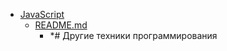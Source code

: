 - <a href = "E:\Node_projects\Node_Way\ArchivTSH_2\ArhivTimur_2\FunctionalProgramming-master\JavaScript\cat.JavaScript\dir.JavaScript.md">JavaScript</a>
    - <a href = "E:\Node_projects\Node_Way\ArchivTSH_2\ArhivTimur_2\FunctionalProgramming-master\JavaScript\README.md">README.md</a>
        - *# Другие техники программирования
